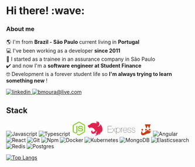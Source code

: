 <h1 align="left"> Hi there! :wave: </h1>

<h3>About me</h3>

:earth_americas: I'm from <strong>Brazil - São Paulo </strong>current living in  <strong>Portugal</strong>  
:computer: I've been working as a developer <strong>since 2011</strong>  
:book: I started as a trainee in an assurance company in São Paulo  
:heavy_check_mark: and now I'm a <strong>software engineer at Student Finance</strong>  
:nerd_face: Development is a forever student life so <strong>I'm always trying to learn something new</strong> !

<div align="left">

  <a href="https://www.linkedin.com/in/bianca-nobrega/" target="_blank">
  <img src="https://img.icons8.com/nolan/96/linkedin.png" width="30" title="linkedin"/>
  </a>

  <a href="mailto:bmoura@live.com">
  <img src="https://img.icons8.com/nolan/96/email.png" width="35" title="bmoura@live.com" />
  </a>
</div>
 
<h2>Stack </h2>
<p align="left">
  <img src="https://img.icons8.com/color/96/000000/javascript.png" width="40" title="Javascript" />

  <img src="https://img.icons8.com/color/96/000000/typescript.png" width="40"  title="Typescript"/>

  <img src="https://raw.githubusercontent.com/devicons/devicon/master/icons/nodejs/nodejs-original.svg" width="40" title="Node"/>
  
  <img src="imgs/nestjs.svg" width="40" title="Nest js"/>

  <img src="imgs/express.png" height="35" title="Express"/>

  <img src="imgs/jest.svg" width="30" title="Jest"/>

  <img src="https://img.icons8.com/color/96/000000/angularjs.png" width="40" title="Angular" />

  <img src="https://img.icons8.com/color/96/000000/react-native.png" width="40" title="React"/>

  <img src="https://img.icons8.com/color/96/000000/git.png" width="40" title="Git"/>

  <img src="https://img.icons8.com/color/96/000000/npm.png" width="40" title="Npm" />

  <img src="https://img.icons8.com/color/96/000000/docker.png" width="45" title="Docker"/>

  <img src="https://img.icons8.com/color/96/000000/kubernetes.png" width="40" title="Kubernetes"/>

  <img src="https://img.icons8.com/color/96/000000/mongodb.png" width="40" title="MongoDB"/>

  <img src="https://img.icons8.com/color/96/000000/elasticsearch.png" width="40" title="Elasticsearch"/>

  <img src="https://img.icons8.com/color/96/000000/redis.png" width="40" title="Redis"/>

  <img src="https://img.icons8.com/color/96/000000/postgreesql.png" width="40" title="Postgres"/>

</p>

 [![Top Langs](https://github-readme-stats.vercel.app/api/top-langs/?username=biancanobrega&&layout=compact&theme=react&title_color=#7957d5&text_color=#10ac84&hide_border=true)](https://github.com/biancanobrega/github-readme-stats)

